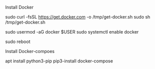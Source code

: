 Install Docker

sudo curl -fsSL https://get.docker.com -o /tmp/get-docker.sh
sudo sh /tmp/get-docker.sh

sudo usermod -aG docker $USER
sudo systemctl enable docker

sudo reboot


Install Docker-compoes

apt install python3-pip
pip3-install docker-compose
